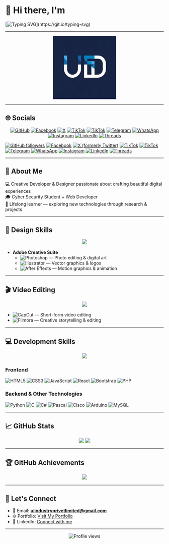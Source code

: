 # 👋 Hi there, I'm  

[![Typing SVG](https://readme-typing-svg.demolab.com?font=Fira+Code&size=30&pause=1000&color=00C16E&center=true&vCenter=true&width=700&lines=Udara+Irunika!;💻+Creative+Developer;🎨+Designer+%26+Researcher;🔐+Cyber+Security+Student;🚀+Owner+and+Founder+of+the+UI+Designers+%26+Developers;)](https://git.io/typing-svg)

---

<p align="center">
  <img src="https://github.com/UdaraIrunika/UdaraIrunika/blob/main/491727181_683172997493010_5522556684250959284_n.jpg" height="200" />
</p>




---

## 🌐 Socials

<p align="center">
  <a href="https://github.com/UdaraIrunika"><img src="https://cdn.jsdelivr.net/gh/simple-icons/simple-icons/icons/github.svg" height="30" alt="GitHub" /></a>
  <a href="https://www.facebook.com/share/1GaNgEJuBY/"><img src="https://cdn.jsdelivr.net/gh/simple-icons/simple-icons/icons/facebook.svg" height="30" alt="Facebook" /></a>
  <a href="https://x.com/DamuniZoys48998"><img src="https://cdn.jsdelivr.net/gh/simple-icons/simple-icons/icons/x.svg" height="30" alt="X" /></a>
  <a href="https://tiktok.com/@rr_favor"><img src="https://cdn.jsdelivr.net/gh/simple-icons/simple-icons/icons/tiktok.svg" height="30" alt="TikTok" /></a>
  <a href="https://tiktok.com/@uidd_7pl"><img src="https://cdn.jsdelivr.net/gh/simple-icons/simple-icons/icons/tiktok.svg" height="30" alt="TikTok" /></a>
  <a href="https://t.me/@UIDD_7PL"><img src="https://cdn.jsdelivr.net/gh/simple-icons/simple-icons/icons/telegram.svg" height="30" alt="Telegram" /></a>
  <a href="https://wa.me/+94764353012"><img src="https://cdn.jsdelivr.net/gh/simple-icons/simple-icons/icons/whatsapp.svg" height="30" alt="WhatsApp" /></a>
  <a href="https://instagram.com/d.udarairunikade"><img src="https://cdn.jsdelivr.net/gh/simple-icons/simple-icons/icons/instagram.svg" height="30" alt="Instagram" /></a>
  <a href="https://linkedin.com/in/udara-irunika-de-zoysa-770bb934a"><img src="https://cdn.jsdelivr.net/gh/simple-icons/simple-icons/icons/linkedin.svg" height="30" alt="LinkedIn" /></a>
  <a href="https://threads.net/d.udarairunikade"><img src="https://cdn.jsdelivr.net/gh/simple-icons/simple-icons/icons/threads.svg" height="30" alt="Threads" /></a>


[![GitHub followers](https://img.shields.io/github/followers/UdaraIrunika?label=Follow&style=social)](https://github.com/UdaraIrunika)
[![Facebook](https://img.shields.io/badge/Facebook-1877F2?style=flat&logo=facebook&logoColor=white)](https://www.facebook.com/share/1GaNgEJuBY/)
[![X (formerly Twitter)](https://img.shields.io/badge/X-1DA1F2?style=flat&logo=x&logoColor=white)](https://x.com/DamuniZoys48998)
[![TikTok](https://img.shields.io/badge/TikTok-000000?style=flat&logo=tiktok&logoColor=white)](https://tiktok.com/@rr_favor)
[![TikTok](https://img.shields.io/badge/TikTok-000000?style=flat&logo=tiktok&logoColor=white)](https://tiktok.com/@uidd_7pl)
[![Telegram](https://img.shields.io/badge/Telegram-2CA5E0?style=flat&logo=telegram&logoColor=white)](https://t.me/@UIDD_7PL)
[![WhatsApp](https://img.shields.io/badge/WhatsApp-25D366?style=flat&logo=whatsapp&logoColor=white)](https://wa.me/+94764353012)
[![Instagram](https://img.shields.io/badge/Instagram-E4405F?style=flat&logo=instagram&logoColor=white)](https://instagram.com/d.udarairunikade)
[![LinkedIn](https://img.shields.io/badge/LinkedIn-0A66C2?style=flat&logo=linkedin&logoColor=white)](https://linkedin.com/in/udara-irunika-de-zoysa-770bb934a)
[![Threads](https://img.shields.io/badge/Threads-000000?style=flat&logo=threads&logoColor=white)](https://threads.net/d.udarairunikade)
</p>

---

## 🚀 About Me

💻 Creative Developer & Designer passionate about crafting beautiful digital experiences  
🎓 Cyber Security Student + Web Developer  
🌱 Lifelong learner — exploring new technologies through research & projects  

---

## 🎨 Design Skills  

<p align="center">
  <img src="https://skillicons.dev/icons?i=ps,ai,ae" />
</p>

- **Adobe Creative Suite**
  - ![Photoshop](https://img.shields.io/badge/Photoshop-31A8FF?style=flat&logo=adobe-photoshop&logoColor=white) — Photo editing & digital art  
  - ![Illustrator](https://img.shields.io/badge/Illustrator-FF9A00?style=flat&logo=adobe-illustrator&logoColor=white) — Vector graphics & logos  
  - ![After Effects](https://img.shields.io/badge/After%20Effects-9999FF?style=flat&logo=adobe-after-effects&logoColor=white) — Motion graphics & animation  

---

## 🎬 Video Editing  

<p align="center">
  <img src="https://skillicons.dev/icons?i=,capcut,fimora" />
</p>

- ![CapCut](https://img.shields.io/badge/CapCut-000000?style=flat&logo=capcut&logoColor=white) — Short-form video editing  
- ![Filmora](https://img.shields.io/badge/Filmora-20B2AA?style=flat&logo=wondershare&logoColor=white) — Creative storytelling & editing  

---

## 💻 Development Skills  

<p align="center">
  <img src="https://skillicons.dev/icons?i=html,css,js,react,php,python,mysql,arduino,c" />
</p>

### Frontend
![HTML5](https://img.shields.io/badge/HTML5-E34F26?style=flat&logo=html5&logoColor=white)
![CSS3](https://img.shields.io/badge/CSS3-1572B6?style=flat&logo=css3&logoColor=white)
![JavaScript](https://img.shields.io/badge/JavaScript-F7DF1E?style=flat&logo=javascript&logoColor=black)
![React](https://img.shields.io/badge/React-61DAFB?style=flat&logo=react&logoColor=black)
![Bootstrap](https://img.shields.io/badge/Bootstrap-7952B3?style=flat&logo=bootstrap&logoColor=white)
![PHP](https://img.shields.io/badge/PHP-777BB4?style=flat&logo=php&logoColor=white)

### Backend & Other Technologies
![Python](https://img.shields.io/badge/Python-3776AB?style=flat&logo=python&logoColor=white)
![C](https://img.shields.io/badge/C-A8B9CC?style=flat&logo=c&logoColor=white)
![C#](https://img.shields.io/badge/C%23-239120?style=flat&logo=c-sharp&logoColor=white)
![Pascal](https://img.shields.io/badge/Pascal-00599C?style=flat&logo=pascal&logoColor=white)
![Cisco](https://img.shields.io/badge/Cisco-1BA0D7?style=flat&logo=cisco&logoColor=white)
![Arduino](https://img.shields.io/badge/Arduino-00979D?style=flat&logo=arduino&logoColor=white)
![MySQL](https://img.shields.io/badge/MySQL-4479A1?style=flat&logo=mysql&logoColor=white)

---

## 📈 GitHub Stats  

<div align="center">
  <img height="180em" src="https://github-readme-stats.vercel.app/api?username=UdaraIrunika&show_icons=true&theme=radical&include_all_commits=true&count_private=true"/>
  <img height="180em" src="https://github-readme-stats.vercel.app/api/top-langs/?username=UdaraIrunika&layout=compact&langs_count=7&theme=radical"/>
</div>

---

## 🏆 GitHub Achievements  

<div align="center">
  <img src="https://github-profile-trophy.vercel.app/?username=UdaraIrunika&theme=radical&no-frame=true&no-bg=true&margin-w=4&row=1"/>
</div>

---

## 🤝 Let's Connect  

- 📧 Email: **uiindustryprivetlimited@gmail.com**  
- 🌐 Portfolio: [Visit My Portfolio](https://uidd.com)  
- 💼 LinkedIn: [Connect with me](https://linkedin.com/in/udara-irunika-de-zoysa-770bb934a)  

---

<div align="center">
  <img src="https://komarev.com/ghpvc/?username=UdaraIrunika&label=Profile%20views&color=0e75b6&style=flat" alt="Profile views"/>
</div>
